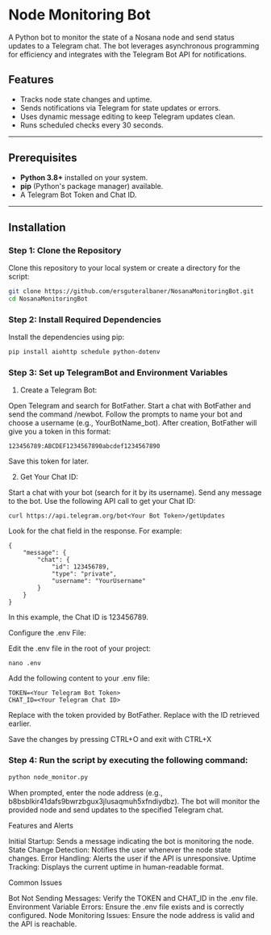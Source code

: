 # Node Monitoring Bot

A Python bot to monitor the state of a Nosana node and send status updates to a Telegram chat. The bot leverages asynchronous programming for efficiency and integrates with the Telegram Bot API for notifications.

## Features
- Tracks node state changes and uptime.
- Sends notifications via Telegram for state updates or errors.
- Uses dynamic message editing to keep Telegram updates clean.
- Runs scheduled checks every 30 seconds.

---

## Prerequisites
- **Python 3.8+** installed on your system.
- **pip** (Python's package manager) available.
- A Telegram Bot Token and Chat ID.

---

## Installation

### Step 1: Clone the Repository
Clone this repository to your local system or create a directory for the script:
```bash
git clone https://github.com/ersguteralbaner/NosanaMonitoringBot.git
cd NosanaMonitoringBot
```

### Step 2: Install Required Dependencies

Install the dependencies using pip:
```bash
pip install aiohttp schedule python-dotenv
```

### Step 3: Set up TelegramBot and Environment Variables

  1. Create a Telegram Bot:

  Open Telegram and search for BotFather.
  Start a chat with BotFather and send the command /newbot.
  Follow the prompts to name your bot and choose a username (e.g., YourBotName_bot).
  After creation, BotFather will give you a token in this format:

    123456789:ABCDEF1234567890abcdef1234567890

  Save this token for later.

    
  2. Get Your Chat ID:

  Start a chat with your bot (search for it by its username).
  Send any message to the bot.
  Use the following API call to get your Chat ID:

    curl https://api.telegram.org/bot<Your Bot Token>/getUpdates

  Look for the chat field in the response. For example:

    {
        "message": {
            "chat": {
                "id": 123456789,
                "type": "private",
                "username": "YourUsername"
            }
        }
    }

  In this example, the Chat ID is 123456789.

  Configure the .env File:

  Edit the .env file in the root of your project:

    nano .env

  Add the following content to your .env file:

    TOKEN=<Your Telegram Bot Token>
    CHAT_ID=<Your Telegram Chat ID>
  Replace <Your Telegram Bot Token> with the token provided by BotFather.
  Replace <Your Telegram Chat ID> with the ID retrieved earlier.

  Save the changes by pressing CTRL+O and exit with CTRL+X

### Step 4: Run the script by executing the following command:
```bash
python node_monitor.py
```
When prompted, enter the node address (e.g., b8bsblkir41dafs9bwrzbgux3jlusaqmuh5xfndiydbz). The bot will monitor the provided node and send updates to the specified Telegram chat.


Features and Alerts

  Initial Startup: Sends a message indicating the bot is monitoring the node.
  State Change Detection: Notifies the user whenever the node state changes.
  Error Handling: Alerts the user if the API is unresponsive.
  Uptime Tracking: Displays the current uptime in human-readable format.

Common Issues

  Bot Not Sending Messages: Verify the TOKEN and CHAT_ID in the .env file.
  Environment Variable Errors: Ensure the .env file exists and is correctly configured.
  Node Monitoring Issues: Ensure the node address is valid and the API is reachable.

